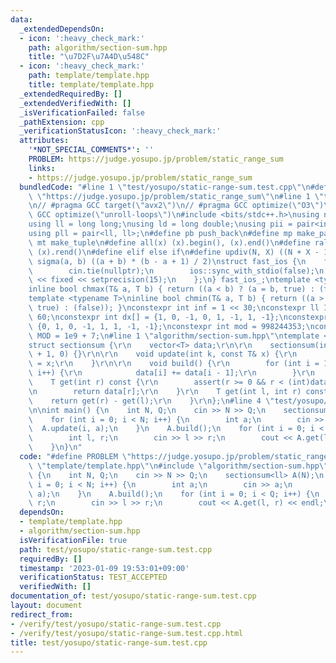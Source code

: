 ```yaml
---
data:
  _extendedDependsOn:
  - icon: ':heavy_check_mark:'
    path: algorithm/section-sum.hpp
    title: "\u7D2F\u7A4D\u548C"
  - icon: ':heavy_check_mark:'
    path: template/template.hpp
    title: template/template.hpp
  _extendedRequiredBy: []
  _extendedVerifiedWith: []
  _isVerificationFailed: false
  _pathExtension: cpp
  _verificationStatusIcon: ':heavy_check_mark:'
  attributes:
    '*NOT_SPECIAL_COMMENTS*': ''
    PROBLEM: https://judge.yosupo.jp/problem/static_range_sum
    links:
    - https://judge.yosupo.jp/problem/static_range_sum
  bundledCode: "#line 1 \"test/yosupo/static-range-sum.test.cpp\"\n#define PROBLEM\
    \ \"https://judge.yosupo.jp/problem/static_range_sum\"\n#line 1 \"template/template.hpp\"\
    \n// #pragma GCC target(\"avx2\")\n// #pragma GCC optimize(\"O3\")\n// #pragma\
    \ GCC optimize(\"unroll-loops\")\n#include <bits/stdc++.h>\nusing namespace std;\n\
    using ll = long long;\nusing ld = long double;\nusing pii = pair<int, int>;\n\
    using pll = pair<ll, ll>;\n#define pb push_back\n#define mp make_pair\n#define\
    \ mt make_tuple\n#define all(x) (x).begin(), (x).end()\n#define rall(x) (x).rbegin(),\
    \ (x).rend()\n#define elif else if\n#define updiv(N, X) ((N + X - 1) / X)\n#define\
    \ sigma(a, b) ((a + b) * (b - a + 1) / 2)\nstruct fast_ios {\n    fast_ios() {\n\
    \        cin.tie(nullptr);\n        ios::sync_with_stdio(false);\n        cout\
    \ << fixed << setprecision(15);\n    };\n} fast_ios_;\ntemplate <typename T>\n\
    inline bool chmax(T& a, T b) { return ((a < b) ? (a = b, true) : (false)); }\n\
    template <typename T>\ninline bool chmin(T& a, T b) { return ((a > b) ? (a = b,\
    \ true) : (false)); }\nconstexpr int inf = 1 << 30;\nconstexpr ll INF = 1LL <<\
    \ 60;\nconstexpr int dx[] = {1, 0, -1, 0, 1, -1, 1, -1};\nconstexpr int dy[] =\
    \ {0, 1, 0, -1, 1, 1, -1, -1};\nconstexpr int mod = 998244353;\nconstexpr int\
    \ MOD = 1e9 + 7;\n#line 1 \"algorithm/section-sum.hpp\"\ntemplate <class T>\r\n\
    struct sectionsum {\r\n    vector<T> data;\r\n\r\n    sectionsum(int n) : data(n\
    \ + 1, 0) {}\r\n\r\n    void update(int k, const T& x) {\r\n        data[k + 1]\
    \ = x;\r\n    }\r\n\r\n    void build() {\r\n        for (int i = 1; i < (int)data.size();\
    \ i++) {\r\n            data[i] += data[i - 1];\r\n        }\r\n    }\r\n\r\n\
    \    T get(int r) const {\r\n        assert(r >= 0 && r < (int)data.size());\r\
    \n        return data[r];\r\n    }\r\n    T get(int l, int r) const {\r\n    \
    \    return get(r) - get(l);\r\n    }\r\n};\n#line 4 \"test/yosupo/static-range-sum.test.cpp\"\
    \n\nint main() {\n    int N, Q;\n    cin >> N >> Q;\n    sectionsum<ll> A(N);\n\
    \    for (int i = 0; i < N; i++) {\n        int a;\n        cin >> a;\n      \
    \  A.update(i, a);\n    }\n    A.build();\n    for (int i = 0; i < Q; i++) {\n\
    \        int l, r;\n        cin >> l >> r;\n        cout << A.get(l, r) << endl;\n\
    \    }\n}\n"
  code: "#define PROBLEM \"https://judge.yosupo.jp/problem/static_range_sum\"\n#include\
    \ \"template/template.hpp\"\n#include \"algorithm/section-sum.hpp\"\n\nint main()\
    \ {\n    int N, Q;\n    cin >> N >> Q;\n    sectionsum<ll> A(N);\n    for (int\
    \ i = 0; i < N; i++) {\n        int a;\n        cin >> a;\n        A.update(i,\
    \ a);\n    }\n    A.build();\n    for (int i = 0; i < Q; i++) {\n        int l,\
    \ r;\n        cin >> l >> r;\n        cout << A.get(l, r) << endl;\n    }\n}"
  dependsOn:
  - template/template.hpp
  - algorithm/section-sum.hpp
  isVerificationFile: true
  path: test/yosupo/static-range-sum.test.cpp
  requiredBy: []
  timestamp: '2023-01-09 19:53:01+09:00'
  verificationStatus: TEST_ACCEPTED
  verifiedWith: []
documentation_of: test/yosupo/static-range-sum.test.cpp
layout: document
redirect_from:
- /verify/test/yosupo/static-range-sum.test.cpp
- /verify/test/yosupo/static-range-sum.test.cpp.html
title: test/yosupo/static-range-sum.test.cpp
---
```

